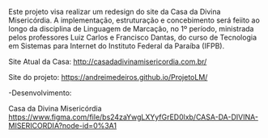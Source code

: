 Este projeto visa realizar um redesign do site da Casa da Divina Misericórdia. A implementação, estruturação e concebimento será feiito ao longo da disciplina de Linguagem de Marcação, no 1º período, ministrada pelos professores Luiz Carlos e Francisco Dantas, do curso de Tecnologia em Sistemas para Internet do Instituto Federal da Paraíba (IFPB).

Site Atual da Casa: http://casadadivinamisericordia.com.br/

Site do projeto: https://andreimedeiros.github.io/ProjetoLM/

-Desenvolvimento:

Casa da Divina Misericórdia https://www.figma.com/file/bs24zaYwgLXYyfGrED0lxb/CASA-DA-DIVINA-MISERICORDIA?node-id=0%3A1



